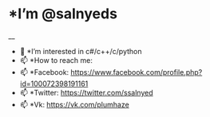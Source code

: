 # *I’m @salnyeds
__
- 👀 *I’m interested in c#/c++/c/python
- 📫 *How to reach me:
- 📫 *Facebook: https://www.facebook.com/profile.php?id=100072398191161
- 📫 *Twitter: https://twitter.com/ssalnyed
- 📫 *Vk: https://vk.com/plumhaze
